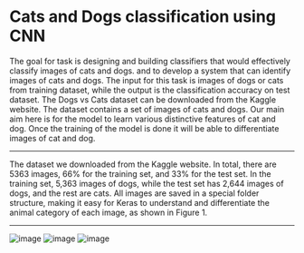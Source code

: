 # Cats and Dogs classification using CNN

The goal for task is designing and building classifiers that would effectively classify images of cats and dogs.
and to develop a system that can identify images of cats and dogs. The input for this task is images of dogs or cats from training dataset, while the output is the classification accuracy on test dataset. The Dogs vs Cats dataset can be downloaded from the Kaggle website. The dataset contains a set of images of cats and dogs. Our main aim here is for the model to learn various distinctive features of cat and dog. Once the training of the model is done it will be able to differentiate images of cat and dog.

------

The dataset we downloaded from the Kaggle website. In total, there are 5363 images, 66% for the training set, and 33% for the test set. In the training set, 5,363 images of dogs, while the test set has 2,644 images of dogs, and the rest are cats. All images are saved in a special folder structure, making it easy for Keras to understand and differentiate the animal category of each image, as shown in Figure 1.

----

![image](https://user-images.githubusercontent.com/46052811/214064708-ff42f7a7-9946-4f35-bc02-d41f9a03c44e.png)
![image](https://user-images.githubusercontent.com/46052811/214064723-884fe5dc-a328-41e0-a4c2-d70698995baf.png)
![image](https://user-images.githubusercontent.com/46052811/214064657-5ba98ea3-23cc-4b59-a5e9-b41f0a762bc3.png)
